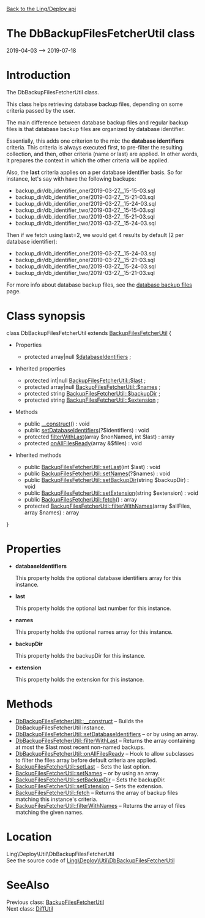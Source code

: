 [Back to the Ling/Deploy api](https://github.com/lingtalfi/Deploy/blob/master/doc/api/Ling/Deploy.md)



The DbBackupFilesFetcherUtil class
================
2019-04-03 --> 2019-07-18






Introduction
============

The DbBackupFilesFetcherUtil class.

This class helps retrieving database backup files, depending on some criteria passed by the user.


The main difference between database backup files and regular backup files is that database backup files
are organized by database identifier.

Essentially, this adds one criterion to the mix: the **database identifiers** criteria.
This criteria is always executed first, to pre-filter the resulting collection,
and then, other criteria (name or last) are applied.
In other words, it prepares the context in which the other criteria will be applied.


Also, the **last** criteria applies on a per database identifier basis.
So for instance, let's say with have the following backups:


- backup_dir/db_identifier_one/2019-03-27__15-15-03.sql
- backup_dir/db_identifier_one/2019-03-27__15-21-03.sql
- backup_dir/db_identifier_one/2019-03-27__15-24-03.sql
- backup_dir/db_identifier_two/2019-03-27__15-15-03.sql
- backup_dir/db_identifier_two/2019-03-27__15-21-03.sql
- backup_dir/db_identifier_two/2019-03-27__15-24-03.sql


Then if we fetch using last=2, we would get 4 results by default (2 per database identifier):

- backup_dir/db_identifier_one/2019-03-27__15-24-03.sql
- backup_dir/db_identifier_one/2019-03-27__15-21-03.sql
- backup_dir/db_identifier_two/2019-03-27__15-24-03.sql
- backup_dir/db_identifier_two/2019-03-27__15-21-03.sql



For more info about database backup files, see the [database backup files](https://github.com/lingtalfi/Deploy/blob/master/README.md#the-deploy-directory-in-the-application) page.



Class synopsis
==============


class <span class="pl-k">DbBackupFilesFetcherUtil</span> extends [BackupFilesFetcherUtil](https://github.com/lingtalfi/Deploy/blob/master/doc/api/Ling/Deploy/Util/BackupFilesFetcherUtil.md)  {

- Properties
    - protected array|null [$databaseIdentifiers](#property-databaseIdentifiers) ;

- Inherited properties
    - protected int|null [BackupFilesFetcherUtil::$last](#property-last) ;
    - protected array|null [BackupFilesFetcherUtil::$names](#property-names) ;
    - protected string [BackupFilesFetcherUtil::$backupDir](#property-backupDir) ;
    - protected string [BackupFilesFetcherUtil::$extension](#property-extension) ;

- Methods
    - public [__construct](https://github.com/lingtalfi/Deploy/blob/master/doc/api/Ling/Deploy/Util/DbBackupFilesFetcherUtil/__construct.md)() : void
    - public [setDatabaseIdentifiers](https://github.com/lingtalfi/Deploy/blob/master/doc/api/Ling/Deploy/Util/DbBackupFilesFetcherUtil/setDatabaseIdentifiers.md)(?$identifiers) : void
    - protected [filterWithLast](https://github.com/lingtalfi/Deploy/blob/master/doc/api/Ling/Deploy/Util/DbBackupFilesFetcherUtil/filterWithLast.md)(array $nonNamed, int $last) : array
    - protected [onAllFilesReady](https://github.com/lingtalfi/Deploy/blob/master/doc/api/Ling/Deploy/Util/DbBackupFilesFetcherUtil/onAllFilesReady.md)(array &$files) : void

- Inherited methods
    - public [BackupFilesFetcherUtil::setLast](https://github.com/lingtalfi/Deploy/blob/master/doc/api/Ling/Deploy/Util/BackupFilesFetcherUtil/setLast.md)(int $last) : void
    - public [BackupFilesFetcherUtil::setNames](https://github.com/lingtalfi/Deploy/blob/master/doc/api/Ling/Deploy/Util/BackupFilesFetcherUtil/setNames.md)(?$names) : void
    - public [BackupFilesFetcherUtil::setBackupDir](https://github.com/lingtalfi/Deploy/blob/master/doc/api/Ling/Deploy/Util/BackupFilesFetcherUtil/setBackupDir.md)(string $backupDir) : void
    - public [BackupFilesFetcherUtil::setExtension](https://github.com/lingtalfi/Deploy/blob/master/doc/api/Ling/Deploy/Util/BackupFilesFetcherUtil/setExtension.md)(string $extension) : void
    - public [BackupFilesFetcherUtil::fetch](https://github.com/lingtalfi/Deploy/blob/master/doc/api/Ling/Deploy/Util/BackupFilesFetcherUtil/fetch.md)() : array
    - protected [BackupFilesFetcherUtil::filterWithNames](https://github.com/lingtalfi/Deploy/blob/master/doc/api/Ling/Deploy/Util/BackupFilesFetcherUtil/filterWithNames.md)(array $allFiles, array $names) : array

}




Properties
=============

- <span id="property-databaseIdentifiers"><b>databaseIdentifiers</b></span>

    This property holds the optional database identifiers array for this instance.
    
    

- <span id="property-last"><b>last</b></span>

    This property holds the optional last number for this instance.
    
    

- <span id="property-names"><b>names</b></span>

    This property holds the optional names array for this instance.
    
    

- <span id="property-backupDir"><b>backupDir</b></span>

    This property holds the backupDir for this instance.
    
    

- <span id="property-extension"><b>extension</b></span>

    This property holds the extension for this instance.
    
    



Methods
==============

- [DbBackupFilesFetcherUtil::__construct](https://github.com/lingtalfi/Deploy/blob/master/doc/api/Ling/Deploy/Util/DbBackupFilesFetcherUtil/__construct.md) &ndash; Builds the DbBackupFilesFetcherUtil instance.
- [DbBackupFilesFetcherUtil::setDatabaseIdentifiers](https://github.com/lingtalfi/Deploy/blob/master/doc/api/Ling/Deploy/Util/DbBackupFilesFetcherUtil/setDatabaseIdentifiers.md) &ndash; or by using an array.
- [DbBackupFilesFetcherUtil::filterWithLast](https://github.com/lingtalfi/Deploy/blob/master/doc/api/Ling/Deploy/Util/DbBackupFilesFetcherUtil/filterWithLast.md) &ndash; Returns the array containing at most the $last most recent non-named backups.
- [DbBackupFilesFetcherUtil::onAllFilesReady](https://github.com/lingtalfi/Deploy/blob/master/doc/api/Ling/Deploy/Util/DbBackupFilesFetcherUtil/onAllFilesReady.md) &ndash; Hook to allow subclasses to filter the files array before default criteria are applied.
- [BackupFilesFetcherUtil::setLast](https://github.com/lingtalfi/Deploy/blob/master/doc/api/Ling/Deploy/Util/BackupFilesFetcherUtil/setLast.md) &ndash; Sets the last option.
- [BackupFilesFetcherUtil::setNames](https://github.com/lingtalfi/Deploy/blob/master/doc/api/Ling/Deploy/Util/BackupFilesFetcherUtil/setNames.md) &ndash; or by using an array.
- [BackupFilesFetcherUtil::setBackupDir](https://github.com/lingtalfi/Deploy/blob/master/doc/api/Ling/Deploy/Util/BackupFilesFetcherUtil/setBackupDir.md) &ndash; Sets the backupDir.
- [BackupFilesFetcherUtil::setExtension](https://github.com/lingtalfi/Deploy/blob/master/doc/api/Ling/Deploy/Util/BackupFilesFetcherUtil/setExtension.md) &ndash; Sets the extension.
- [BackupFilesFetcherUtil::fetch](https://github.com/lingtalfi/Deploy/blob/master/doc/api/Ling/Deploy/Util/BackupFilesFetcherUtil/fetch.md) &ndash; Returns the array of backup files matching this instance's criteria.
- [BackupFilesFetcherUtil::filterWithNames](https://github.com/lingtalfi/Deploy/blob/master/doc/api/Ling/Deploy/Util/BackupFilesFetcherUtil/filterWithNames.md) &ndash; Returns the array of files matching the given names.





Location
=============
Ling\Deploy\Util\DbBackupFilesFetcherUtil<br>
See the source code of [Ling\Deploy\Util\DbBackupFilesFetcherUtil](https://github.com/lingtalfi/Deploy/blob/master/Util/DbBackupFilesFetcherUtil.php)



SeeAlso
==============
Previous class: [BackupFilesFetcherUtil](https://github.com/lingtalfi/Deploy/blob/master/doc/api/Ling/Deploy/Util/BackupFilesFetcherUtil.md)<br>Next class: [DiffUtil](https://github.com/lingtalfi/Deploy/blob/master/doc/api/Ling/Deploy/Util/DiffUtil.md)<br>
